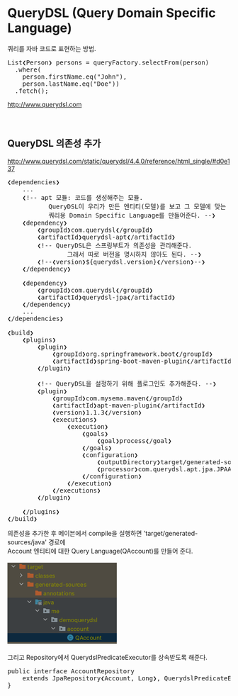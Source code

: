 # QueryDSL (Query Domain Specific Language)
쿼리를 자바 코드로 표현하는 방법.
<pre>
List❮Person❯ persons = queryFactory.selectFrom(person)
  .where(
    person.firstName.eq("John"),
    person.lastName.eq("Doe"))
  .fetch();
</pre>
http://www.querydsl.com
<br/><br/><br/>

## QueryDSL 의존성 추가
http://www.querydsl.com/static/querydsl/4.4.0/reference/html_single/#d0e137
<pre>
❮dependencies❯
    ...
    ❮!-- apt 모듈: 코드를 생성해주는 모듈.
           QueryDSL이 우리가 만든 엔티티(모델)를 보고 그 모델에 맞는
           쿼리용 Domain Specific Language를 만들어준다. --❯
    ❮dependency❯
        ❮groupId❯com.querydsl❮/groupId❯
        ❮artifactId❯querydsl-apt❮/artifactId❯
        ❮!-- QueryDSL은 스프링부트가 의존성을 관리해준다.
                그래서 따로 버전을 명시하지 않아도 된다. --❯
        ❮!--❮version❯${querydsl.version}❮/version❯--❯
    ❮/dependency❯
    
    ❮dependency❯
        ❮groupId❯com.querydsl❮/groupId❯
        ❮artifactId❯querydsl-jpa❮/artifactId❯
    ❮/dependency❯
    ...
❮/dependencies❯

❮build❯
    ❮plugins❯
        ❮plugin❯
            ❮groupId❯org.springframework.boot❮/groupId❯
            ❮artifactId❯spring-boot-maven-plugin❮/artifactId❯
        ❮/plugin❯

        ❮!-- QueryDSL을 설정하기 위해 플로그인도 추가해준다. --❯
        ❮plugin❯
            ❮groupId❯com.mysema.maven❮/groupId❯
            ❮artifactId❯apt-maven-plugin❮/artifactId❯
            ❮version❯1.1.3❮/version❯
            ❮executions❯
                ❮execution❯
                    ❮goals❯
                        ❮goal❯process❮/goal❯
                    ❮/goals❯
                    ❮configuration❯
                        ❮outputDirectory❯target/generated-sources/java❮/outputDirectory❯
                        ❮processor❯com.querydsl.apt.jpa.JPAAnnotationProcessor❮/processor❯
                    ❮/configuration❯
                ❮/execution❯
            ❮/executions❯
        ❮/plugin❯

    ❮/plugins❯
❮/build❯
</pre>
의존성을 추가한 후 메이븐에서 compile을 실행하면 'target/generated-sources/java' 경로에 <br/>
Account 엔티티에 대한 Query Language(QAccount)를 만들어 준다. <br/><br/>
<img src="./images/query_language.png" /><br/><br/>
그리고 Repository에서 QuerydslPredicateExecutor를 상속받도록 해준다. 
<pre>
public interface AccountRepository 
    extends JpaRepository❮Account, Long❯, QuerydslPredicateExecutor❮Account❯ {
}
</pre>
<br/><br/><br/><br/>


